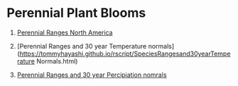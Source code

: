 # Perennial Plant Blooms

1. [Perennial Ranges North America](https://tommyhayashi.github.io/rscript/PerennialRangesNA.html)

2. [Perennial Ranges and 30 year Temperature normals](https://tommyhayashi.github.io/rscript/SpeciesRangesand30yearTemperature Normals.html)

3. [Perennial Ranges and 30 year Percipiation nomrals](https://tommyhayashi.github.io/rscript/SpeciesRangesand30yearPercipitationnormals.html)
